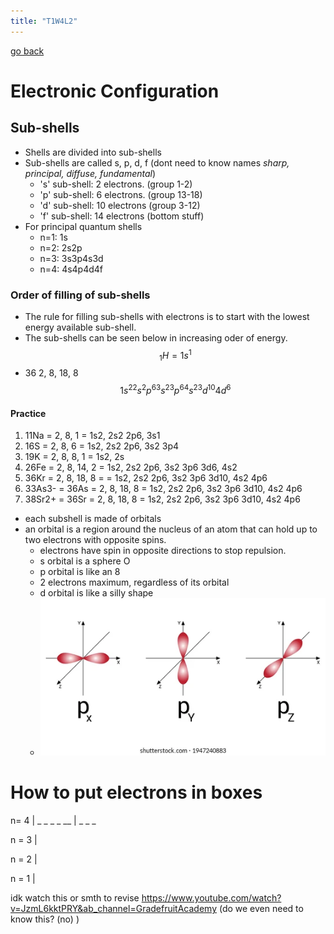 ```yaml
---
title: "T1W4L2"
---
```

[go back](notes/archive/AEold/subsections/chem.md)

# Electronic Configuration
## Sub-shells
- Shells are divided into sub-shells
- Sub-shells are called s, p, d, f (dont need to know names *sharp, principal, diffuse, fundamental*)
	- 's' sub-shell: 2 electrons. (group 1-2)
	- 'p' sub-shell: 6 electrons. (group 13-18)
	- 'd' sub-shell: 10 electrons (group 3-12)
	- 'f' sub-shell: 14 electrons (bottom stuff)
- For principal quantum shells
	- n=1: 1s
	- n=2: 2s2p
	- n=3: 3s3p4s3d
	- n=4: 4s4p4d4f
### Order of filling of sub-shells
- The rule for filling sub-shells with electrons is to start with the lowest energy available sub-shell.
- The sub-shells can be seen below in increasing oder of energy.$$_1H = 1s^1$$
- 36 2, 8, 18, 8
$$1s^22s^2p^63s^23p^64s^23d^{10}4d^6$$
#### Practice
1. 11Na = 2, 8, 1 = 1s2, 2s2 2p6, 3s1
2. 16S = 2, 8, 6 = 1s2, 2s2 2p6, 3s2 3p4
3. 19K = 2, 8, 8, 1 = 1s2, 2s
4. 26Fe = 2, 8, 14, 2 = 1s2, 2s2 2p6, 3s2 3p6 3d6, 4s2
5. 36Kr = 2, 8, 18, 8 = = 1s2, 2s2 2p6, 3s2 3p6 3d10, 4s2 4p6
6. 33As3- = 36As = 2, 8, 18, 8 = 1s2, 2s2 2p6, 3s2 3p6 3d10, 4s2 4p6
7. 38Sr2+ = 36Sr = 2, 8, 18, 8 = 1s2, 2s2 2p6, 3s2 3p6 3d10, 4s2 4p6

- each subshell is made of orbitals
- an orbital is a region around the nucleus of an atom that can hold up to two electrons with opposite spins.
	- electrons have spin in opposite directions to stop repulsion.
	- s orbital is a sphere O
	- p orbital is like an 8
	- 2 electrons maximum, regardless of its orbital
	- d orbital is like a silly shape
	- ![](content/notes/images/Pasted%20image%2020230228124915.png)

# How to put electrons in boxes
n= 4 | \_ \_ \_ \_ \__ 
|          \_ \_ \_

n = 3 |

n = 2 |



n = 1 |

idk watch this or smth to revise https://www.youtube.com/watch?v=JzmL6kktPRY&ab_channel=GradefruitAcademy
(do we even need to know this? (no) )
